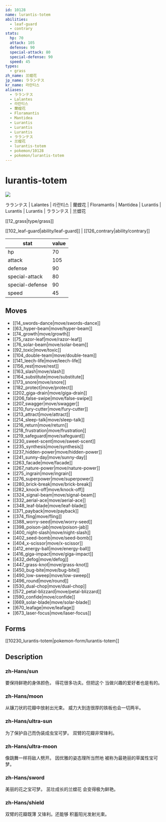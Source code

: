 ```yaml
---
id: 10128
name: lurantis-totem
abilities:
  - leaf-guard
  - contrary
stats:
  hp: 70
  attack: 105
  defense: 90
  special-attack: 80
  special-defense: 90
  speed: 45
types:
  - grass
zh_name: 兰螳花
jp_name: ラランテス
kr_name: 라란티스
aliases:
  - ラランテス
  - Lalantes
  - 라란티스
  - 蘭螳花
  - Floramantis
  - Mantidea
  - Lurantis
  - Lurantis
  - Lurantis
  - ラランテス
  - 兰螳花
  - lurantis-totem
  - pokemon/10128
  - pokemon/lurantis-totem
---
```

# lurantis-totem

![](null)

ラランテス | Lalantes | 라란티스 | 蘭螳花 | Floramantis | Mantidea | Lurantis | Lurantis | Lurantis | ラランテス | 兰螳花

[[12_grass|type/grass]]

[[102_leaf-guard|ability/leaf-guard]] | [[126_contrary|ability/contrary]]

|stat|value|
|---|---|
|hp|70|
|attack|105|
|defense|90|
|special-attack|80|
|special-defense|90|
|speed|45|


## Moves

- [[14_swords-dance|move/swords-dance]]
- [[63_hyper-beam|move/hyper-beam]]
- [[74_growth|move/growth]]
- [[75_razor-leaf|move/razor-leaf]]
- [[76_solar-beam|move/solar-beam]]
- [[92_toxic|move/toxic]]
- [[104_double-team|move/double-team]]
- [[141_leech-life|move/leech-life]]
- [[156_rest|move/rest]]
- [[163_slash|move/slash]]
- [[164_substitute|move/substitute]]
- [[173_snore|move/snore]]
- [[182_protect|move/protect]]
- [[202_giga-drain|move/giga-drain]]
- [[206_false-swipe|move/false-swipe]]
- [[207_swagger|move/swagger]]
- [[210_fury-cutter|move/fury-cutter]]
- [[213_attract|move/attract]]
- [[214_sleep-talk|move/sleep-talk]]
- [[216_return|move/return]]
- [[218_frustration|move/frustration]]
- [[219_safeguard|move/safeguard]]
- [[230_sweet-scent|move/sweet-scent]]
- [[235_synthesis|move/synthesis]]
- [[237_hidden-power|move/hidden-power]]
- [[241_sunny-day|move/sunny-day]]
- [[263_facade|move/facade]]
- [[267_nature-power|move/nature-power]]
- [[275_ingrain|move/ingrain]]
- [[276_superpower|move/superpower]]
- [[280_brick-break|move/brick-break]]
- [[282_knock-off|move/knock-off]]
- [[324_signal-beam|move/signal-beam]]
- [[332_aerial-ace|move/aerial-ace]]
- [[348_leaf-blade|move/leaf-blade]]
- [[371_payback|move/payback]]
- [[374_fling|move/fling]]
- [[388_worry-seed|move/worry-seed]]
- [[398_poison-jab|move/poison-jab]]
- [[400_night-slash|move/night-slash]]
- [[402_seed-bomb|move/seed-bomb]]
- [[404_x-scissor|move/x-scissor]]
- [[412_energy-ball|move/energy-ball]]
- [[416_giga-impact|move/giga-impact]]
- [[432_defog|move/defog]]
- [[447_grass-knot|move/grass-knot]]
- [[450_bug-bite|move/bug-bite]]
- [[490_low-sweep|move/low-sweep]]
- [[496_round|move/round]]
- [[530_dual-chop|move/dual-chop]]
- [[572_petal-blizzard|move/petal-blizzard]]
- [[590_confide|move/confide]]
- [[669_solar-blade|move/solar-blade]]
- [[670_leafage|move/leafage]]
- [[673_laser-focus|move/laser-focus]]

## Forms



[[10230_lurantis-totem|pokemon-form/lurantis-totem]]

## Description

### zh-Hans/sun

要保持鲜艳的身体颜色，
得花很多功夫。但把这个
当做兴趣的爱好者也是有的。

### zh-Hans/moon

从镰刀状的花瓣中放射出光束。
威力大到连很厚的铁板也会一切两半。

### zh-Hans/ultra-sun

为了保护自己而伪装成虫宝可梦。
双臂的花瓣非常锋利。

### zh-Hans/ultra-moon

像跳舞一样将敌人劈开。
因优雅的姿态理所当然地
被称为最艳丽的草属性宝可梦。

### zh-Hans/sword

美丽的花之宝可梦。
茁壮成长的兰螳花
会变得极为鲜艳。

### zh-Hans/shield

双臂的花瓣既薄
又锋利。还能够
积蓄阳光发射光束。

